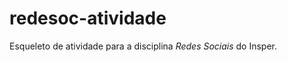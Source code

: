redesoc-atividade
=================

Esqueleto de atividade para a disciplina *Redes Sociais* do Insper.
